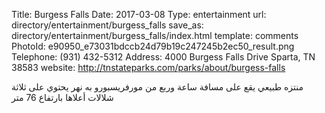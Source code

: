 Title:          Burgess Falls
Date:           2017-03-08
Type:           entertainment
url:            directory/entertainment/burgess_falls
save_as:        directory/entertainment/burgess_falls/index.html
template:       comments
PhotoId:        e90950_e73031bdccb24d79b19c247245b2ec50_result.png
Telephone:      (931) 432-5312
Address:        4000 Burgess Falls Drive Sparta, TN 38583
website:        http://tnstateparks.com/parks/about/burgess-falls

منتزه طبيعي يقع على مسافة ساعة وربع من مورفريسبورو به نهر يحتوي على ثلاثة شلالات أعلاها بارتفاع 76 متر